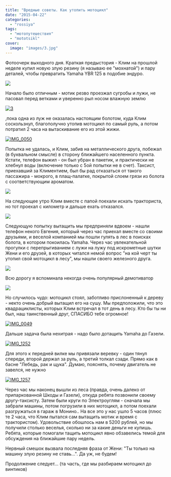 ```yaml
---
title: "Вредные советы. Как утопить мотоцикл"
date: "2015-04-22"
categories: 
  - "rossiya"
tags: 
  - "мотопутешествия"
  - "mototsikl"
cover:
  image: "images/3.jpg"
---
```


Фотоочерк выходного дня. Краткая предыстория - Клим на прошлой неделе купил новую злую резину (я называю ее "мохнатой") и пару деталей, чтобы превратить Yamaha YBR 125 в подобие эндуро.

<!--more-->

[![](images/IMG_1211.jpg)](https://vodpop.ru/wp-content/uploads/2015/04/IMG_1211.jpg)

Начало было отличным - мотик резво проезжал сугробы и лужи, не пасовал перед ветками и уверенно рыл носом влажную землю

[![3](images/31.jpg)](https://vodpop.ru/wp-content/uploads/2015/04/31.jpg)

,пока одна из луж не оказалась настоящим болотом, куда Клим соскользнул, благополучно утопив мотоцикл по самый руль, а потом потратил 2 часа на вытаскивание его из этой жижи.

[![IMG_0050](images/IMG_0050-e1429734774996.jpg)](https://vodpop.ru/wp-content/uploads/2015/04/IMG_0050-e1429734774996.jpg)

Попытка не удалась, и Клим, забив на металлического друга, побежал (в буквальном смысле) в сторону ближайшего населенного пункта. Кстати, телефон выжил - он был убран в пакетик, и практически не хлебнул воды (включение только с 5ой попытки не в счет). Таксист, приехавший за Климентием, был бы рад отказаться от такого пассажира - мокрого, в плащ-палатке, покрытой слоем грязи из болота с соответствующим ароматом.

[![](images/IMG_1230.jpg)](https://vodpop.ru/wp-content/uploads/2015/04/IMG_1230.jpg)

На следующее утро Клим вместе с папой поехали искать тракториста, но тот проехал с километр и дальше ехать отказался.

[![](images/IMG_1244.jpg)](https://vodpop.ru/wp-content/uploads/2015/04/IMG_1244.jpg)

Следующую попытку вытащить мы предприняли вдвоем - нашли телефон некого Евгения, который через час приехал вместе со своими друзьями, и веселой компанией мы пошли гулять в лес в поисках болота, в котором покоилась Yamaha. Через час увлекательной прогулки с перепрыгиванием с лужи на лужу под искрометные шутки Жени и его друзей, в которых читался немой вопрос "на кой черт ты утопил свой мотоцикл в лесу", мы нашли своего железного друга.

[![](images/IMG_1247.jpg)](https://vodpop.ru/wp-content/uploads/2015/04/IMG_1247.jpg)

Всю дорогу я вспоминала некогда очень популярный демотиватор

[![](images/123.jpg)](https://vodpop.ru/wp-content/uploads/2015/04/123.jpg)

Но случилось чудо: мотоцикл стоял, заботливо прислоненный к дереву - некто очень добрый вытащил его на сушу. Мы предположили, что это квадрациклисты, которых Клим встречал в тот день в лесу. Кто бы ты ни был, наш таинственный друг, СПАСИБО тебе огромное!

[![IMG_0049](images/IMG_0049-e1429735283573.jpg)](https://vodpop.ru/wp-content/uploads/2015/04/IMG_0049-e1429735283573.jpg)

Дальше задача была нехитрая - надо было дотащить Yamaha до Газели.

[![IMG_1252](images/IMG_1252.jpg)](https://vodpop.ru/wp-content/uploads/2015/04/IMG_1252.jpg)

Для этого к передней вилке мы привязали веревку - один тянул спереди, второй держал за руль, а третий толкал сзади. Прямо как в басне "Лебедь, рак и щука". Думаю, пояснять, почему двигатель не завелся, не нужно

[![IMG_1257](images/IMG_1257.jpg)](https://vodpop.ru/wp-content/uploads/2015/04/IMG_1257.jpg)

Через час мы наконец вышли из леса (правда, очень далеко от припаркованной Шкоды и Газели), откуда ребята позвонили своему другу-таксисту. Затем были круги по Электроуглям - сначала мы забрали машины, потом погрузили в них мотоцикл, а потом поехали разгружаться в гараж в Монино.. На все это у нас ушло 5 часов (плюс те 2 часа, что Клим пытался сам вытащить мотик и время с трактористом). Удовольствие обошлось нам в 5200 рублей, но мы получили столько веселья, сколько ни за какие деньги не купишь. Ребята, которые помогали тащить мотоцикл явно обзавелись темой для обсуждения на ближайшие пару недель.

Нервный смешок вызвала последняя фраза от Жени: "Ты только на машину злую резину не ставь...". Да уж, не будем!

Продолжение следует... (та часть, где мы разбираем мотоцикл до винтиков)
